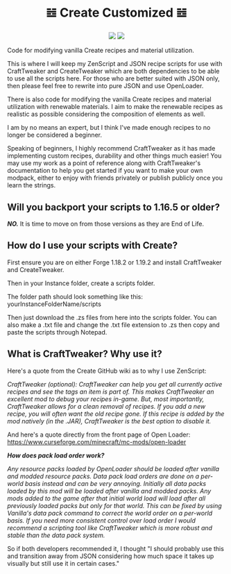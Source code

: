# <p align="center" dir="auto">𝌤 Create Customized 𝌤</p>
<p align="center" dir="auto"><a href="https://"><img src="https://img.shields.io/badge/Available%20for-1.19.2%E2%94%831.18.2-orange"></a> <a href="https://"><img src="https://img.shields.io/badge/Liscense-MIT-blueviolet"></a></p>

Code for modifying vanilla Create recipes and material utilization.

This is where I will keep my ZenScript and JSON recipe scripts for use with CraftTweaker and CreateTweaker which are both dependencies to be able to use all the scripts here. For those who are better suited with JSON only, then please feel free to rewrite into pure JSON and use OpenLoader.

There is also code for modifying the vanilla Create recipes and material utilization with renewable materials. I aim to make the renewable recipes as realistic as possible considering the composition of elements as well.

I am by no means an expert, but I think I've made enough recipes to no longer be considered a beginner. 

Speaking of beginners, I highly recommend CraftTweaker as it has made implementing custom recipes, durability and other things much easier! You may use my work as a point of reference along with CraftTweaker's documentation to help you get started if you want to make your own modpack, either to enjoy with friends privately or publish publicly once you learn the strings.

## Will you backport your scripts to 1.16.5 or older?

***NO.*** It is time to move on from those versions as they are End of Life.

## How do I use your scripts with Create?

First ensure you are on either Forge 1.18.2 or 1.19.2 and install CraftTweaker and CreateTweaker.

Then in your Instance folder, create a scripts folder.

The folder path should look something like this: yourInstanceFolderName/scripts

Then just download the .zs files from here into the scripts folder. You can also make a .txt file and change the .txt file extension to .zs then copy and paste the scripts through Notepad.

## What is CraftTweaker? Why use it?

Here's a quote from the Create GitHub wiki as to why I use ZenScript:

*CraftTweaker (optional): CraftTweaker can help you get all currently active recipes and see the tags an item is part of. This makes CraftTweaker an excellent mod to debug your recipes in-game. But, most importantly, CraftTweaker allows for a clean removal of recipes. If you add a new recipe, you will often want the old recipe gone. If this recipe is added by the mod natively (in the .JAR), CraftTweaker is the best option to disable it.*

And here's a quote directly from the front page of Open Loader: https://www.curseforge.com/minecraft/mc-mods/open-loader

***How does pack load order work?***

*Any resource packs loaded by OpenLoader should be loaded after vanilla and modded resource packs. Data pack load orders are done on a per-world basis instead and can be very annoying. Initially all data packs loaded by this mod will be loaded after vanilla and modded packs. Any mods added to the game after that initial world load will load after all previously loaded packs but only for that world. This can be fixed by using Vanilla's data pack command to correct the world order on a per-world basis. If you need more consistent control over load order I would recommend a scripting tool like CraftTweaker which is more robust and stable than the data pack system.*

So if both developers recommended it, I thought "I should probably use this and transition away from JSON considering how much space it takes up visually but still use it in certain cases."
